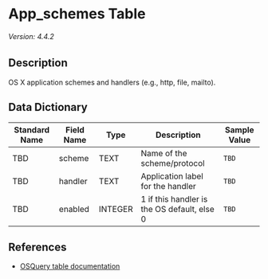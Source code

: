 # App_schemes Table
###### Version: 4.4.2

## Description
OS X application schemes and handlers (e.g., http, file, mailto).

## Data Dictionary
|Standard Name|Field Name|Type|Description|Sample Value|
|---|---|---|---|---|
|TBD|scheme|TEXT|Name of the scheme/protocol|`TBD`|
|TBD|handler|TEXT|Application label for the handler|`TBD`|
|TBD|enabled|INTEGER|1 if this handler is the OS default, else 0|`TBD`|

## References
* [OSQuery table documentation](https://osquery.io/schema/current#app_schemes)
